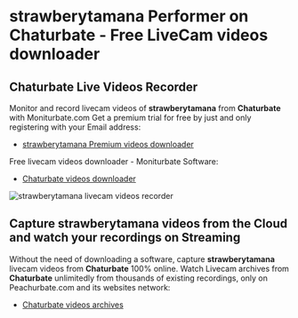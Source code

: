 # strawberytamana Performer on Chaturbate - Free LiveCam videos downloader

## Chaturbate Live Videos Recorder

Monitor and record livecam videos of **strawberytamana** from **Chaturbate** with Moniturbate.com
Get a premium trial for free by just and only registering with your Email address:
* [strawberytamana Premium videos downloader](https://moniturbate.com/request-demo-licence-key.html)

Free livecam videos downloader - Moniturbate Software:
* [Chaturbate videos downloader](https://moniturbate.com/moniturbate-download-software.html)

![strawberytamana livecam videos recorder](https://peachurnet.com/templates/moniturbate-software.png)


## Capture strawberytamana videos from the Cloud and watch your recordings on Streaming

Without the need of downloading a software, capture **strawberytamana** livecam videos from **Chaturbate** 100% online.
Watch Livecam archives from **Chaturbate** unlimitedly from thousands of existing recordings, only on Peachurbate.com and its websites network:
* [Chaturbate videos archives](https://peachurnet.com/)